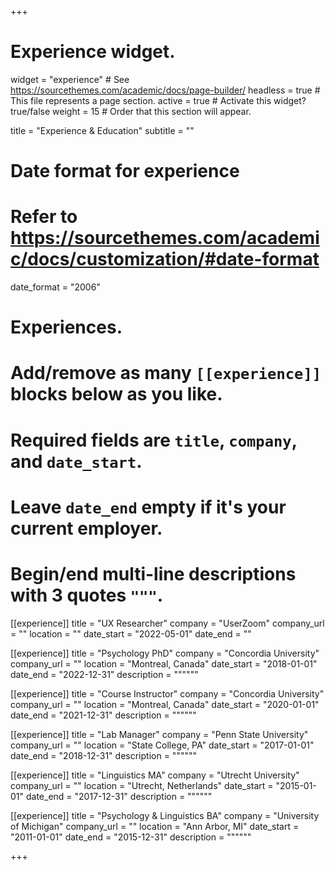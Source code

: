 +++
# Experience widget.
widget = "experience"  # See https://sourcethemes.com/academic/docs/page-builder/
headless = true  # This file represents a page section.
active = true  # Activate this widget? true/false
weight = 15  # Order that this section will appear.

title = "Experience & Education"
subtitle = ""

# Date format for experience
#   Refer to https://sourcethemes.com/academic/docs/customization/#date-format
date_format = "2006"

# Experiences.
#   Add/remove as many `[[experience]]` blocks below as you like.
#   Required fields are `title`, `company`, and `date_start`.
#   Leave `date_end` empty if it's your current employer.
#   Begin/end multi-line descriptions with 3 quotes `"""`.
[[experience]]
  title = "UX Researcher"
  company = "UserZoom"
  company_url = ""
  location = ""
  date_start = "2022-05-01"
  date_end = ""


[[experience]]
  title = "Psychology PhD"
  company = "Concordia University"
  company_url = ""
  location = "Montreal, Canada"
  date_start = "2018-01-01"
  date_end = "2022-12-31"
  description = """"""
  
[[experience]]
  title = "Course Instructor"
  company = "Concordia University"
  company_url = ""
  location = "Montreal, Canada"
  date_start = "2020-01-01"
  date_end = "2021-12-31"
  description = """"""
  
[[experience]]
  title = "Lab Manager"
  company = "Penn State University"
  company_url = ""
  location = "State College, PA"
  date_start = "2017-01-01"
  date_end = "2018-12-31"
  description = """"""
  
[[experience]]
  title = "Linguistics MA"
  company = "Utrecht University"
  company_url = ""
  location = "Utrecht, Netherlands"
  date_start = "2015-01-01"
  date_end = "2017-12-31"
  description = """"""
  
[[experience]]
  title = "Psychology & Linguistics BA"
  company = "University of Michigan"
  company_url = ""
  location = "Ann Arbor, MI"
  date_start = "2011-01-01"
  date_end = "2015-12-31"
  description = """"""

+++
